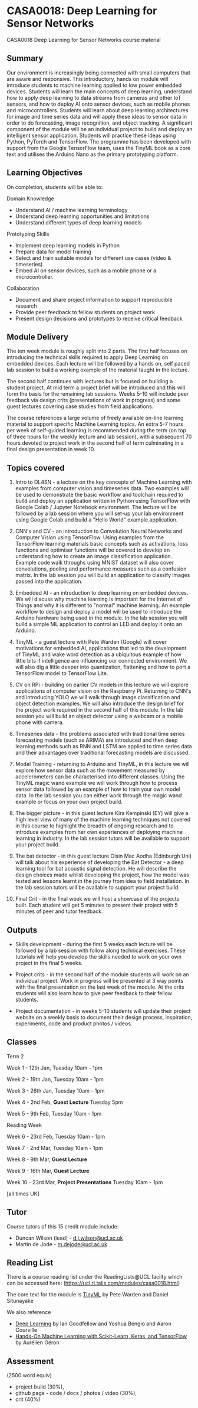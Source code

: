 # CASA0018: Deep Learning for Sensor Networks
CASA0018 Deep Learning for Sensor Networks course material

## Summary

Our environment is increasingly being connected with small computers that are aware and responsive. This introductory, hands on module will introduce students to machine learning applied to low power embedded devices. Students will learn the main concepts of deep learning, understand how to apply deep learning to data streams from cameras and other IoT sensors, and how to deploy AI onto sensor devices, such as mobile phones and microcontrollers. Students will learn about deep learning architectures for image and time series data and will apply these ideas to sensor data in order to do forecasting, image recognition, and object tracking.  A significant component of the module will be an individual project to build and deploy an intelligent sensor application. Students will practice these ideas using Python, PyTorch and TensorFlow. The programme has been developed with support from the Google TensorFlow team, uses the TinyML book as a core text and utilises the Arduino Nano as the primary prototyping platform.


## Learning Objectives

On completion, students will be able to:

Domain Knowledge
 - Understand AI / machine learning terminology
 - Understand deep learning opportunities and limitations
 - Understand different types of deep learning models

Prototyping Skills
 - Implement deep learning models in Python
 - Prepare data for model training
 - Select and train suitable models for different use cases (video & timeseries)
 - Embed AI on sensor devices, such as a mobile phone or a microcontroller.

Collaboration
 - Document and share project information to support reproducible research
 - Provide peer feedback to fellow students on project work
 - Present design decisions and prototypes to receive critical feedback


## Module Delivery

The ten week module is roughly split into 2 parts. The first half focuses on introducing the technical skills required to apply Deep Learning on embedded devices. Each lecture will be followed by a hands on, self paced lab session to build a working example of the material taught in the lecture.

The second half continues with lectures but is focused on building a student project. At mid term a project brief will be introduced and this will form the basis for the remaining lab sessions. Weeks 5-10 will include peer feedback via design crits (presentations of work in progress) and some guest lectures covering case studies from field applications.

The course references a large volume of freely available on-line learning material to support specific Machine Learning topics. An extra 5-7 hours per week of self-guided learning is recommended during the term (on top of three hours for the weekly lecture and lab session), with a subsequent 70 hours devoted to project work in the second half of term culminating in a final design presentation in week 10.

## Topics covered

  1. Intro to DL4SN - a lecture on the key concepts of Machine Learning with examples from computer vision and timeseries data. Two examples will be used to demonstrate the basic workflow and toolchain required to build and deploy an application written in Python using TensorFlow with Google Colab / Jupyter Notebook environment. The lecture will be followed by a lab session where you will set-up your lab environment using Google Colab and build a "Hello World" example application.

  2. CNN's and CV - an introduction to Convolution Neural Networks and Computer Vision using TensorFlow. Using examples from the TensorFlow learning materials basic concepts such as activations, loss functions and optimiser functions will be covered to develop an understanding how to create an image classification application. Example code walk throughs using MNIST dataset will also cover convolutions, pooling and performance measures such as a confusion matrix. In the lab session you will build an application to classify images passed into the application.

  3. Embedded AI - an introduction to deep learning on embedded devices. We will discuss why machine learning is important for the Internet of Things and why it is different to "normal" machine learning. An example workflow to design and deploy a model will be used to introduce the Arduino hardware being used in the module. In the lab session you will build a simple ML application to control an LED and deploy it onto an Arduino.

  4. TinyML - a guest lecture with Pete Warden (Google) will cover motivations for embedded AI, applications that led to the development of TinyML and wake word detection as a ubiquitous example of how little bits if intelligence are influencing our connected environment. We will also dig a little deeper into quantization, flattening and how to port a TensorFlow model to TensorFlow Lite.

  5. CV on RPi - building on earlier CV models in this lecture we will explore applications of computer vision on the Raspberry Pi. Returning to CNN's and introducing YOLO we will walk through image classification and object detection examples. We will also introduce the design brief for the project work required in the second half of this module. In the lab session you will build an object detector using a webcam or a mobile phone with camera.

  6. Timeseries data -  the problems associated with traditional time series forecasting models (such as ARIMA) are introduced and then deep learning methods such as RNN and LSTM are applied to time series data and their advantages over traditional forecasting models are discussed.

  7. Model Training - returning to Arduino and TinyML, in this lecture we will explore how sensor data such as the movement measured by accelerometers can be characterised into different classes. Using the TinyML magic wand example we will work through how to process sensor data followed by an example of how to train your own model data. In the lab session you can either work through the magic wand example or focus on your own project build.

  8. The bigger picture - in this guest lecture Kira Kempinski (EY) will give a high level view of many of the machine learning techniques not covered in this course to highlight the breadth of ongoing research and to introduce examples from her own experiences of deploying machine learning in industry. In the lab session tutors will be available to support your project build.

  9. The bat detector - in this guest lecture Oisin Mac Aodha (Edinburgh Uni) will talk about his experience of developing the Bat Detector - a deep learning tool for bat acoustic signal detection. He will describe the design choices made whilst developing the project, how the model was tested and lessons learnt in the journey from idea to field installation. In the lab session tutors will be available to support your project build.

  10. Final Crit - in the final week we will host a showcase of the projects built. Each student will get 5 minutes to present their project with 5 minutes of peer and tutor feedback.

## Outputs

- Skills development - during the first 5 weeks each lecture will be followed by a lab session with follow along technical exercises. These tutorials will help you develop the skills needed to work on your own project in the final 5 weeks.

- Project crits - in the second half of the module students will work on an individual project. Work in progress will be presented at 3 way points with the final presentation on the last week of the module. At the crits students will also learn how to give peer feedback to their fellow students.

- Project documentation - in weeks 5-10 students will update their project website on a weekly basis to document their design process, inspiration, experiments, code and product photos / videos.

## Classes

Term 2

Week 1 - 12th Jan, Tuesday 10am - 1pm

Week 2 - 19th Jan, Tuesday 10am - 1pm

Week 3 - 26th Jan, Tuesday 10am - 1pm

Week 4 - 2nd Feb, **Guest Lecture** Tuesday 5pm

Week 5 - 9th Feb, Tuesday 10am - 1pm

Reading Week

Week 6 - 23rd Feb, Tuesday 10am - 1pm

Week 7 - 2nd Mar, Tuesday 10am - 1pm

Week 8 - 9th Mar, **Guest Lecture**

Week 9 - 16th Mar, **Guest Lecture**

Week 10 - 23rd Mar, **Project Presentations** Tuesday 10am - 1pm


[all times UK]

## Tutor

Course tutors of this 15 credit module include:
- Duncan Wilson (lead)  - d.j.wilson@ucl.ac.uk
- Martin de Jode - m.dejode@ucl.ac.uk


## Reading List

There is a course reading list under the ReadingLists@UCL facilty which can be accessed here: (https://ucl.rl.talis.com/modules/casa0018.html)

The core text for the module is [TinyML](https://tinymlbook.com/) by Pete Warden and Daniel Situnayake  

We also reference
- [Deep Learning](https://www.deeplearningbook.org/) by Ian Goodfellow and Yoshua Bengio and Aaron Courville
- [Hands-On Machine Learning with Scikit-Learn, Keras, and TensorFlow](https://www.oreilly.com/library/view/hands-on-machine-learning/9781492032632/) by Aurélien Géron


## Assessment

(2500 word equiv)
- project build (30%),
- github page - code / docs / photos / video (30%),
- crit (40%)


